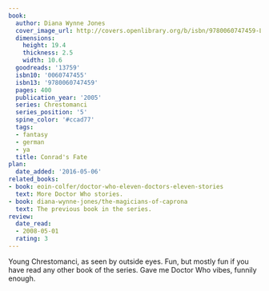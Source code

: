 ```yaml
---
book:
  author: Diana Wynne Jones
  cover_image_url: http://covers.openlibrary.org/b/isbn/9780060747459-L.jpg
  dimensions:
    height: 19.4
    thickness: 2.5
    width: 10.6
  goodreads: '13759'
  isbn10: '0060747455'
  isbn13: '9780060747459'
  pages: 400
  publication_year: '2005'
  series: Chrestomanci
  series_position: '5'
  spine_color: '#ccad77'
  tags:
  - fantasy
  - german
  - ya
  title: Conrad's Fate
plan:
  date_added: '2016-05-06'
related_books:
- book: eoin-colfer/doctor-who-eleven-doctors-eleven-stories
  text: More Doctor Who stories.
- book: diana-wynne-jones/the-magicians-of-caprona
  text: The previous book in the series.
review:
  date_read:
  - 2008-05-01
  rating: 3
---
```

Young Chrestomanci, as seen by outside eyes. Fun, but mostly fun if you have read any other book of the series. Gave me
Doctor Who vibes, funnily enough.
